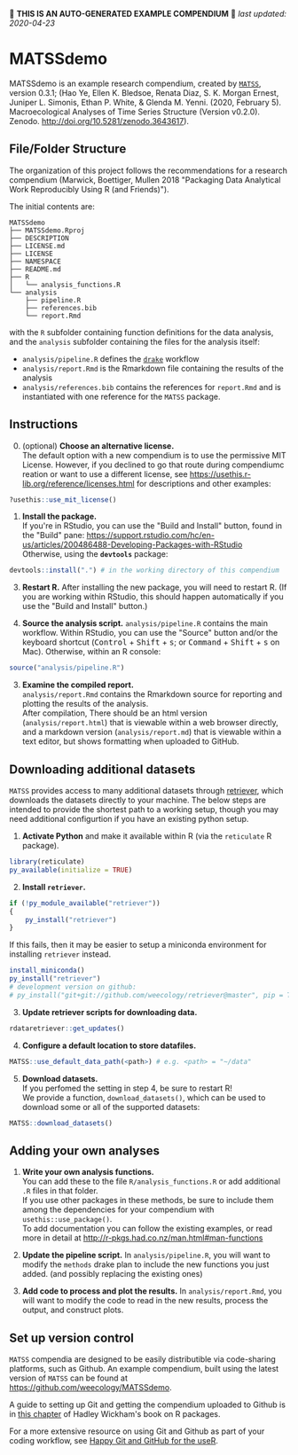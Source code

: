 :rotating_light: **THIS IS AN AUTO-GENERATED EXAMPLE COMPENDIUM** :rotating_light:
*last updated: 2020-04-23*

# MATSSdemo

<!-- badges: start -->
<!-- badges: end -->

MATSSdemo is an example research compendium, created by [`MATSS`](https://weecology.github.io/MATSS/), version 0.3.1; (Hao Ye, Ellen K. Bledsoe, Renata Diaz, S. K. Morgan Ernest, Juniper L. Simonis, Ethan P. White, & Glenda M. Yenni. (2020, February 5). Macroecological Analyses of Time Series Structure (Version v0.2.0). Zenodo. http://doi.org/10.5281/zenodo.3643617).

## File/Folder Structure

The organization of this project follows the recommendations for a research compendium (Marwick, Boettiger, Mullen 2018 "Packaging Data Analytical Work Reproducibly Using R (and Friends)").

The initial contents are:

```
MATSSdemo
├── MATSSdemo.Rproj
├── DESCRIPTION
├── LICENSE.md
├── LICENSE
├── NAMESPACE
├── README.md
├── R
│   └── analysis_functions.R
└── analysis
    ├── pipeline.R
    ├── references.bib
    └── report.Rmd
```

with the `R` subfolder containing function definitions for the data analysis, and the `analysis` subfolder containing the files for the analysis itself:
* `analysis/pipeline.R` defines the [`drake`](https://docs.ropensci.org/drake/) workflow
* `analysis/report.Rmd` is the Rmarkdown file containing the results of the analysis
* `analysis/references.bib` contains the references for `report.Rmd` and is instantiated with one reference for the `MATSS` package.

## Instructions

0. (optional) **Choose an alternative license.**  
The default option with a new compendium is to use the permissive MIT License. However, if you declined to go that route during compendiumc reation or want to use a different license, see https://usethis.r-lib.org/reference/licenses.html for descriptions and other examples:
```r
?usethis::use_mit_license()
```

1. **Install the package.**  
If you're in RStudio, you can use the "Build and Install" button, found in the "Build" pane: https://support.rstudio.com/hc/en-us/articles/200486488-Developing-Packages-with-RStudio  
Otherwise, using the **`devtools`** package:
```r
devtools::install(".") # in the working directory of this compendium
```

3. **Restart R.**
After installing the new package, you will need to restart R. (If you are working within RStudio, this should happen automatically if you use the "Build and Install" button.)

2. **Source the analysis script.**
`analysis/pipeline.R` contains the main workflow. Within RStudio, you can use the "Source" button and/or the keyboard shortcut (<kbd>Control</kbd> + <kbd>Shift</kbd> + <kbd>s</kbd>; or <kbd>Command</kbd> + <kbd>Shift</kbd> + <kbd>s</kbd> on Mac).
Otherwise, within an R console:
```r
source("analysis/pipeline.R")
```

3. **Examine the compiled report.**  
`analysis/report.Rmd` contains the Rmarkdown source for reporting and plotting the results of the analysis.  
After compilation, There should be an html version (`analysis/report.html`) that is viewable within a web browser directly, and a markdown version (`analysis/report.md`) that is viewable within a text editor, but shows formatting when uploaded to GitHub.

## Downloading additional datasets

`MATSS` provides access to many additional datasets through [retriever](https://www.data-retriever.org/), which downloads the datasets directly to your machine. The below steps are intended to provide the shortest path to a working setup, though you may need additional configurtion if you have an existing python setup.

1. **Activate Python** and make it available within R (via the `reticulate` R package).  
```r
library(reticulate)
py_available(initialize = TRUE)
```

2. **Install `retriever`.**  
```r
if (!py_module_available("retriever"))
{
    py_install("retriever")
}
```

If this fails, then it may be easier to setup a miniconda environment for installing `retriever` instead.  
```r
install_miniconda()
py_install("retriever")
# development version on github:
# py_install("git+git://github.com/weecology/retriever@master", pip = TRUE)
```

3. **Update retriever scripts for downloading data.**  
```r
rdataretriever::get_updates()
```

4. **Configure a default location to store datafiles.**  
```r
MATSS::use_default_data_path(<path>) # e.g. <path> = "~/data"
```

5. **Download datasets.**  
If you perfomed the setting in step 4, be sure to restart R!  
We provide a function, `download_datasets()`, which can be used to download some or all of the supported datasets:  
```r
MATSS::download_datasets()
```

## Adding your own analyses

1. **Write your own analysis functions.**  
You can add these to the file `R/analysis_functions.R` or add additional `.R` files in that folder.  
If you use other packages in these methods, be sure to include them among the dependencies for your compendium with `usethis::use_package()`.  
To add documentation you can follow the existing examples, or read more in detail at http://r-pkgs.had.co.nz/man.html#man-functions

2. **Update the pipeline script.**
In `analysis/pipeline.R`, you will want to modify the `methods` drake plan to include the new functions you just added. (and possibly replacing the existing ones)

3. **Add code to process and plot the results.**
In `analysis/report.Rmd`, you will want to modify the code to read in the new results, process the output, and construct plots.

## Set up version control

`MATSS` compendia are designed to be easily distributible via code-sharing platforms, such as Github. An example compendium, built using the latest version of `MATSS` can be found at https://github.com/weecology/MATSSdemo.

A guide to setting up Git and getting the compendium uploaded to Github is in [this chapter](http://r-pkgs.had.co.nz/git.html) of Hadley Wickham's book on R packages.

For a more extensive resource on using Git and Github as part of your coding workflow, see [Happy Git and GitHub for the useR](https://happygitwithr.com/).
